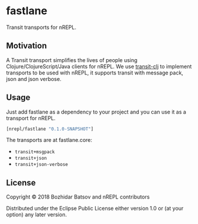 # fastlane

Transit transports for nREPL.

## Motivation

A Transit transport simplifies the lives of people using Clojure/ClojureScript/Java clients for nREPL. We use [transit-clj][tclj] to implement transports to be used with nREPL, it supports transit with message pack, json and json verbose.

[tclj]: https://github.com/cognitect/transit-clj/blob/master/src/cognitect/transit.clj

## Usage

Just add fastlane as a dependency to your project and you can use it as a transport for nREPL.

```clojure
[nrepl/fastlane "0.1.0-SNAPSHOT"]
```

The transports are at fastlane.core:

* `transit+msgpack`
* `transit+json`
* `transit+json-verbose`

## License

Copyright © 2018 Bozhidar Batsov and nREPL contributors

Distributed under the Eclipse Public License either version 1.0 or (at your option) any later version.
